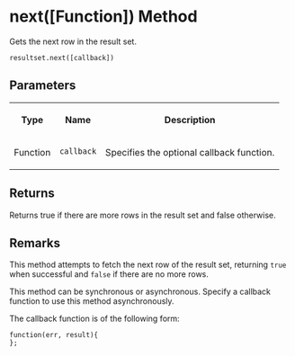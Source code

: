 <!-- loioc345ce5da47848d3a102a20e98bed3f0 -->

# next\(\[Function\]\) Method

Gets the next row in the result set.



```
resultset.next([callback])
```



## Parameters


<table>
<tr>
<th valign="top">

Type



</th>
<th valign="top">

Name



</th>
<th valign="top">

Description



</th>
</tr>
<tr>
<td valign="top">

Function



</td>
<td valign="top">

`callback`



</td>
<td valign="top">

Specifies the optional callback function.



</td>
</tr>
</table>



## Returns

Returns true if there are more rows in the result set and false otherwise.



## Remarks

This method attempts to fetch the next row of the result set, returning `true` when successful and `false` if there are no more rows.

This method can be synchronous or asynchronous. Specify a callback function to use this method asynchronously.

The callback function is of the following form:

```
function(err, result){
};
```

